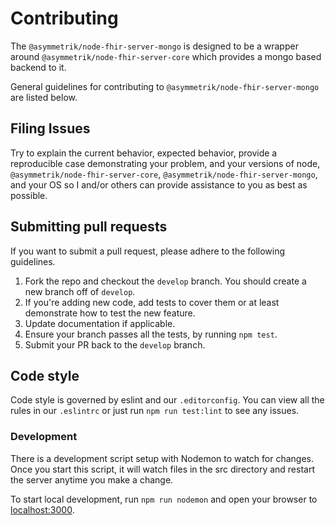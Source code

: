 # Contributing

The `@asymmetrik/node-fhir-server-mongo` is designed to be a wrapper around `@asymmetrik/node-fhir-server-core` which provides a mongo based backend to it.

General guidelines for contributing to `@asymmetrik/node-fhir-server-mongo` are listed below.

## Filing Issues

Try to explain the current behavior, expected behavior, provide a reproducible case demonstrating your problem, and your versions of node, `@asymmetrik/node-fhir-server-core`, `@asymmetrik/node-fhir-server-mongo`, and your OS so I and/or others can provide assistance to you as best as possible.

## Submitting pull requests

If you want to submit a pull request, please adhere to the following guidelines.

1. Fork the repo and checkout the `develop` branch. You should create a new branch off of `develop`.
2. If you're adding new code, add tests to cover them or at least demonstrate how to test the new feature.
3. Update documentation if applicable.
4. Ensure your branch passes all the tests, by running `npm test`.
5. Submit your PR back to the `develop` branch.

## Code style

Code style is governed by eslint and our `.editorconfig`. You can view all the rules in our `.eslintrc` or just run `npm run test:lint` to see any issues.

### Development

There is a development script setup with Nodemon to watch for changes. Once you start this script, it will watch files in the src directory and restart the server anytime you make a change.

To start local development, run `npm run nodemon` and open your browser to [localhost:3000](http://localhost:3000).
